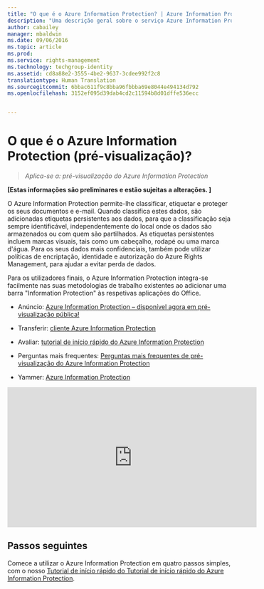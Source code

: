 ```yaml
---
title: "O que é o Azure Information Protection? | Azure Information Protection"
description: "Uma descrição geral sobre o serviço Azure Information Protection, agora em pré-visualização."
author: cabailey
manager: mbaldwin
ms.date: 09/06/2016
ms.topic: article
ms.prod: 
ms.service: rights-management
ms.technology: techgroup-identity
ms.assetid: cd8a88e2-3555-4be2-9637-3cdee992f2c8
translationtype: Human Translation
ms.sourcegitcommit: 6bbac611f9c8bba96fbbba69e8044e494134d792
ms.openlocfilehash: 3152ef095d39dab4cd2c11594b8d01dffe536ecc


---
```


# O que é o Azure Information Protection (pré-visualização)?

>*Aplica-se a: pré-visualização do Azure Information Protection*

**[Estas informações são preliminares e estão sujeitas a alterações. ]**

O Azure Information Protection permite-lhe classificar, etiquetar e proteger os seus documentos e e-mail. Quando classifica estes dados, são adicionadas etiquetas persistentes aos dados, para que a classificação seja sempre identificável, independentemente do local onde os dados são armazenados ou com quem são partilhados. As etiquetas persistentes incluem marcas visuais, tais como um cabeçalho, rodapé ou uma marca d'água. Para os seus dados mais confidenciais, também pode utilizar políticas de encriptação, identidade e autorização do Azure Rights Management, para ajudar a evitar perda de dados. 

Para os utilizadores finais, o Azure Information Protection integra-se facilmente nas suas metodologias de trabalho existentes ao adicionar uma barra "Information Protection" às respetivas aplicações do Office. 

- Anúncio: [Azure Information Protection – disponível agora em pré-visualização pública!](https://blogs.technet.microsoft.com/enterprisemobility/2016/07/12/azure-information-protection-public-preview-available-now/)

- Transferir: [cliente Azure Information Protection](https://www.microsoft.com/en-us/download/details.aspx?id=53018)

- Avaliar: [tutorial de início rápido do Azure Information Protection](infoprotect-quick-start-tutorial.md) 

- Perguntas mais frequentes: [Perguntas mais frequentes de pré-visualização do Azure Information Protection](faq.md)

- Yammer: [Azure Information Protection](https://www.yammer.com/askipteam/#/threads/inGroup?type=in_group&feedId=8652489&view=all)


<iframe width="560" height="315" src="https://www.youtube.com/embed/N9Ip0m6d3G0" frameborder="0" allowfullscreen></iframe>

## Passos seguintes

Comece a utilizar o Azure Information Protection em quatro passos simples, com o nosso [Tutorial de início rápido do Tutorial de início rápido do Azure Information Protection](infoprotect-quick-start-tutorial.md).


<!--HONumber=Sep16_HO1-->


